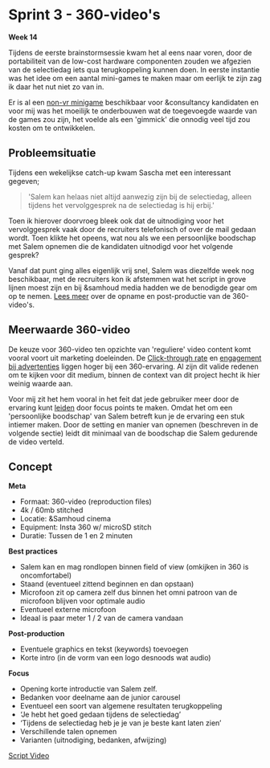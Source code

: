 # Sprint 3 - 360-video's

**Week 14**

Tijdens de eerste brainstormsessie kwam het al eens naar voren, door de portabiliteit van de low-cost hardware componenten zouden we afgezien van de selectiedag iets qua terugkoppeling kunnen doen. In eerste instantie was het idee om een aantal mini-games te maken maar om eerlijk te zijn zag ik daar het nut niet zo van in.

Er is al een [non-vr minigame](https://career.samhoud.com/playthegame) beschikbaar voor &consultancy kandidaten en voor mij was het moeilijk te onderbouwen wat de toegevoegde waarde van de games zou zijn, het voelde als een 'gimmick' die onnodig veel tijd zou kosten om te ontwikkelen.

## Probleemsituatie
Tijdens een wekelijkse catch-up kwam Sascha met een interessant gegeven;
> 'Salem kan helaas niet altijd aanwezig zijn bij de selectiedag, alleen tijdens het vervolggesprek na de selectiedag is hij erbij.'

Toen ik hierover doorvroeg bleek ook dat de uitnodiging voor het vervolggesprek vaak door de recruiters telefonisch of over de mail gedaan wordt. Toen klikte het opeens, wat nou als we een persoonlijke boodschap met Salem opnemen die de kandidaten uitnodigd voor het volgende gesprek?

Vanaf dat punt ging alles eigenlijk vrij snel, Salem was diezelfde week nog beschikbaar, met de recruiters kon ik afstemmen wat het script in grove lijnen moest zijn en bij &samhoud media hadden we de benodigde gear om op te nemen. [Lees meer](https://productbiografie.dandevri.es/prototyping/VIDEO.html) over de opname en post-productie van de 360-video's.

## Meerwaarde 360-video

De keuze voor 360-video ten opzichte van 'reguliere' video content komt vooral voort uit marketing doeleinden. De [Click-through rate](http://magnifyre.com/360-degree-video-case-study/) en [engagement bij advertenties](https://www.thinkwithgoogle.com/advertising-channels/video/360-video-advertising/) liggen hoger bij een 360-ervaring. Al zijn dit valide redenen om te kijken voor dit medium, binnen de context van dit project hecht ik hier weinig waarde aan.

Voor mij zit het hem vooral in het feit dat jede gebruiker meer door de ervaring kunt [leiden](https://vimeo.com/blog/post/virtual-reality-vs-360-degree-video) door focus points te maken. Omdat het om een 'persoonlijke boodschap' van Salem betreft kun je de ervaring een stuk intiemer maken. Door de setting en manier van opnemen (beschreven in de volgende sectie) leidt dit minimaal van de boodschap die Salem gedurende de video verteld. 

## Concept

**Meta**
* Formaat: 360-video (reproduction files)
* 4k / 60mb stitched
* Locatie: &Samhoud cinema
* Equipment: Insta 360 w/ microSD stitch
* Duratie: Tussen de 1 en 2 minuten

**Best practices**
* Salem kan en mag rondlopen binnen field of view (omkijken in 360 is oncomfortabel)
* Staand (eventueel zittend beginnen en dan opstaan)
* Microfoon zit op camera zelf dus binnen het omni patroon van de microfoon blijven voor optimale audio
* Eventueel externe microfoon
* Ideaal is paar meter  1 / 2 van de camera vandaan

**Post-production**
* Eventuele graphics en tekst (keywords) toevoegen
* Korte intro (in de vorm van een logo desnoods wat audio)

**Focus**
* Opening korte introductie van Salem zelf.
* Bedanken voor deelname aan de junior carousel
* Eventueel een soort van algemene resultaten terugkoppeling
* ‘Je hebt het goed gedaan tijdens de selectiedag’
* ‘Tijdens de selectiedag heb je je van je beste kant laten zien’ 
* Verschillende talen opnemen
* Varianten (uitnodiging, bedanken, afwijzing)

[Script Video](https://docs.google.com/document/d/10bOCglwTpg0AAVYfKB-HXGt_Z3fEmSjtW56G7NQXtkY/edit?usp=sharing)